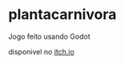 # plantacarnivora

Jogo feito usando Godot

disponivel no [itch.io](https://gatwaii.itch.io/planta-carnivora)
 
